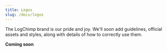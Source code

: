 ```yaml
---
title: Logos
slug: /docs/logos
---
```


The LogChimp brand is our pride and joy. We'll soon add guidelines, official assets and styles, along with details of how to correctly use them.

**Coming soon**
